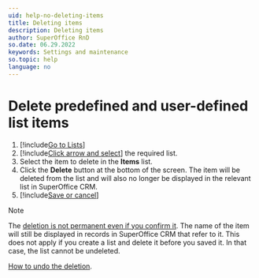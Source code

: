 ```yaml
---
uid: help-no-deleting-items
title: Deleting items
description: Deleting items
author: SuperOffice RnD
so.date: 06.29.2022
keywords: Settings and maintenance
so.topic: help
language: no
---
```


# Delete predefined and user-defined list items

1. [!include[Go to Lists](includes/goto-lists.md)]
2. [!include[Click arrow and select](includes/expand-list.md)] the required list.
3. Select the item to delete in the **Items** list.
4. Click the **Delete** button at the bottom of the screen. The item will be deleted from the list and will also no longer be displayed in the relevant list in SuperOffice CRM.
5. [!include[Save or cancel](includes/save-or-cancel.md)]

> [!NOTE]
> The [deletion is not permanent even if you confirm it][1]. The name of the item will still be displayed in records in SuperOffice CRM that refer to it. This does not apply if you create a list and delete it before you saved it. In that case, the list cannot be undeleted.
>
> [How to undo the deletion][1].

<!-- Referenced links -->
[1]: organize/deleted-items-and-headings.md

<!-- Referenced images -->

